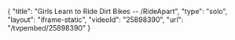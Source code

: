 {
    "title": "Girls Learn to Ride Dirt Bikes -- \/RideApart",
    "type": "solo",
    "layout": "iframe-static",
    "videoId": "25898390",
    "url": "\/tvpembed\/25898390"
}